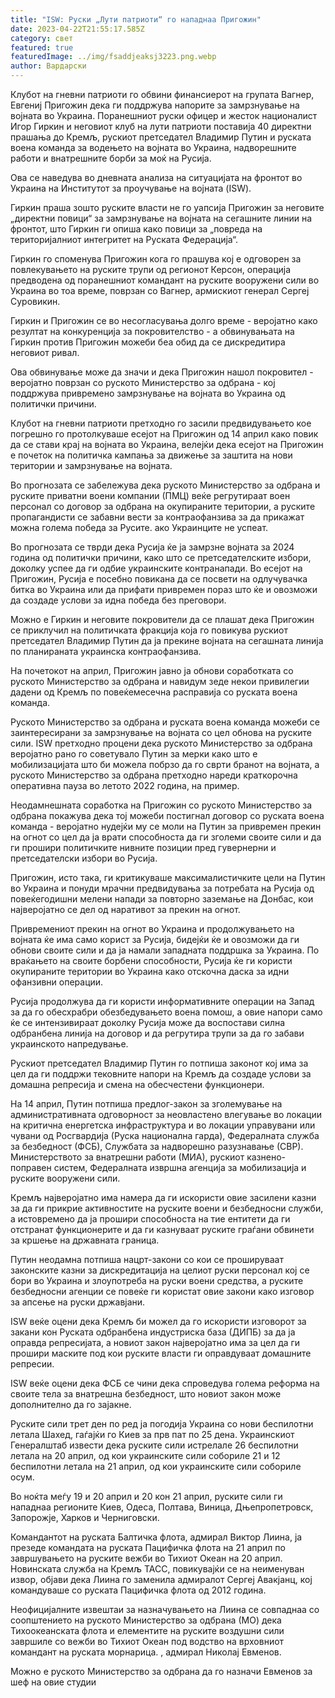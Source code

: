 ```yaml
---
title: "ISW: Руски „Лути патриоти“ го нападнаа Пригожин"
date: 2023-04-22T21:55:17.585Z
category: свет
featured: true
featuredImage: ../img/fsaddjeaksj3223.png.webp
author: Вардарски
---
```


Клубот на гневни патриоти го обвини финансиерот на групата Вагнер, Евгениј Пригожин дека ги поддржува напорите за замрзнување на војната во Украина. Поранешниот руски офицер и жесток националист Игор Гиркин и неговиот клуб на лути патриоти поставија 40 директни прашања до Кремљ, рускиот претседател Владимир Путин и руската воена команда за водењето на војната во Украина, надворешните работи и внатрешните борби за моќ на Русија.

Ова се наведува во дневната анализа на ситуацијата на фронтот во Украина на Институтот за проучување на војната (ISW).

Гиркин праша зошто руските власти не го уапсија Пригожин за неговите „директни повици“ за замрзнување на војната на сегашните линии на фронтот, што Гиркин ги опиша како повици за „повреда на територијалниот интегритет на Руската Федерација“.

Гиркин го споменува Пригожин кога го прашува кој е одговорен за повлекувањето на руските трупи од регионот Керсон, операција предводена од поранешниот командант на руските вооружени сили во Украина во тоа време, поврзан со Вагнер, армискиот генерал Сергеј Суровикин.

Гиркин и Пригожин се во несогласувања долго време - веројатно како резултат на конкуренција за покровителство - а обвинувањата на Гиркин против Пригожин можеби беа обид да се дискредитира неговиот ривал.

Ова обвинување може да значи и дека Пригожин нашол покровител - веројатно поврзан со руското Министерство за одбрана - кој поддржува привремено замрзнување на војната во Украина од политички причини.

Клубот на гневни патриоти претходно го засили предвидувањето кое погрешно го протолкуваше есејот на Пригожин од 14 април како повик да се стави крај на војната во Украина, велејќи дека есејот на Пригожин е почеток на политичка кампања за движење за заштита на нови територии и замрзнување на војната.

Во прогнозата се забележува дека руското Министерство за одбрана и руските приватни воени компании (ПМЦ) веќе регрутираат воен персонал со договор за одбрана на окупираните територии, а руските пропагандисти се забавни вести за контраофанзива за да прикажат можна голема победа за Русите. ако Украинците не успеат.

Во прогнозата се тврди дека Русија ќе ја замрзне војната за 2024 година од политички причини, како што се претседателските избори, доколку успее да ги одбие украинските контранапади. Во есејот на Пригожин, Русија е посебно повикана да се посвети на одлучувачка битка во Украина или да прифати привремен пораз што ќе и овозможи да создаде услови за идна победа без преговори.

Можно е Гиркин и неговите покровители да се плашат дека Пригожин се приклучил на политичката фракција која го повикува рускиот претседател Владимир Путин да ја прекине војната на сегашната линија по планираната украинска контраофанзива.

На почетокот на април, Пригожин јавно ја обнови соработката со руското Министерство за одбрана и навидум зеде некои привилегии дадени од Кремљ по повеќемесечна расправија со руската воена команда.

Руското Министерство за одбрана и руската воена команда можеби се заинтересирани за замрзнување на војната со цел обнова на руските сили. ISW претходно процени дека руското Министерство за одбрана веројатно рано го советувало Путин за мерки како што е мобилизацијата што би можела побрзо да го сврти бранот на војната, а руското Министерство за одбрана претходно нареди краткорочна оперативна пауза во летото 2022 година, на пример.

Неодамнешната соработка на Пригожин со руското Министерство за одбрана покажува дека тој можеби постигнал договор со руската воена команда - веројатно нудејќи му се моли на Путин за привремен прекин на огнот со цел да ја врати способноста да ги зголеми своите сили и да ги прошири политичките нивните позиции пред гувернерни и претседателски избори во Русија.

Пригожин, исто така, ги критикуваше максималистичките цели на Путин во Украина и понуди мрачни предвидувања за потребата на Русија од повеќегодишни мелени напади за повторно заземање на Донбас, кои најверојатно се дел од наративот за прекин на огнот.

Привремениот прекин на огнот во Украина и продолжувањето на војната ќе има само корист за Русија, бидејќи ќе и овозможи да ги обнови своите сили и да ја намали западната поддршка за Украина. По враќањето на своите борбени способности, Русија ќе ги користи окупираните територии во Украина како отскочна даска за идни офанзивни операции.

Русија продолжува да ги користи информативните операции на Запад за да го обесхрабри обезбедувањето воена помош, а овие напори само ќе се интензивираат доколку Русија може да воспостави силна одбранбена линија на договор и да регрутира трупи за да го забави украинското напредување.

Рускиот претседател Владимир Путин го потпиша законот кој има за цел да ги поддржи тековните напори на Кремљ да создаде услови за домашна репресија и смена на обесчестени функционери.

На 14 април, Путин потпиша предлог-закон за зголемување на административната одговорност за неовластено влегување во локации на критична енергетска инфраструктура и во локации управувани или чувани од Росгвардија (Руска национална гарда), Федералната служба за безбедност (ФСБ), Службата за надворешно разузнавање (СВР). Министерството за внатрешни работи (МИА), рускиот казнено-поправен систем, Федералната извршна агенција за мобилизација и руските вооружени сили.

Кремљ најверојатно има намера да ги искористи овие засилени казни за да ги прикрие активностите на руските воени и безбедносни служби, а истовремено да ја прошири способноста на тие ентитети да ги отстранат функционерите и да ги казнуваат руските граѓани обвинети за кршење на државната граница.

Путин неодамна потпиша нацрт-закони со кои се прошируваат законските казни за дискредитација на целиот руски персонал кој се бори во Украина и злоупотреба на руски воени средства, а руските безбедносни агенции се повеќе ги користат овие закони како изговор за апсење на руски државјани.

ISW веќе оцени дека Кремљ би можел да го искористи изговорот за закани кон Руската одбранбена индустриска база (ДИПБ) за да ја оправда репресијата, а новиот закон најверојатно има за цел да ги прошири маските под кои руските власти ги оправдуваат домашните репресии.

ISW веќе оцени дека ФСБ се чини дека спроведува голема реформа на своите тела за внатрешна безбедност, што новиот закон може дополнително да го зајакне.

Руските сили трет ден по ред ја погодија Украина со нови беспилотни летала Шахед, гаѓајќи го Киев за прв пат по 25 дена. Украинскиот Генералштаб извести дека руските сили истрелале 26 беспилотни летала на 20 април, од кои украинските сили собориле 21 и 12 беспилотни летала на 21 април, од кои украинските сили собориле осум.

Во ноќта меѓу 19 и 20 април и 20 кон 21 април, руските сили ги нападнаа регионите Киев, Одеса, Полтава, Виница, Дњепропетровск, Запорожје, Харков и Черниговски.

Командантот на руската Балтичка флота, адмирал Виктор Лиина, ја презеде командата на руската Пацифичка флота на 21 април по завршувањето на руските вежби во Тихиот Океан на 20 април. Новинската служба на Кремљ ТАСС, повикувајќи се на неименуван извор, објави дека Лиина го заменила адмиралот Сергеј Авакјанц, кој командуваше со руската Пацифичка флота од 2012 година.

Неофицијалните извештаи за назначувањето на Лиина се совпаднаа со соопштението на руското Министерство за одбрана (МО) дека Тихоокеанската флота и елементите на руските воздушни сили завршиле со вежби во Тихиот Океан под водство на врховниот командант на руската морнарица. , адмирал Николај Евменов.

Можно е руското Министерство за одбрана да го назначи Евменов за шеф на овие студии
